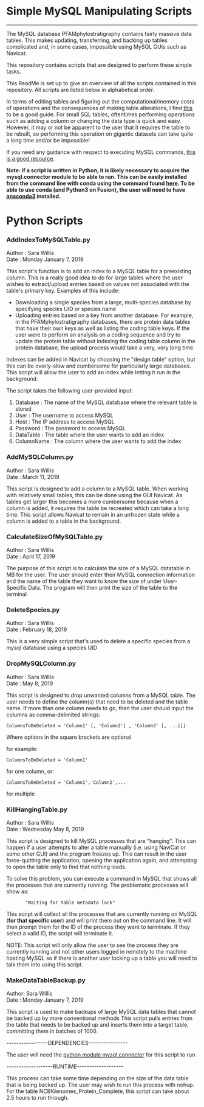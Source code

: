 

# Simple MySQL Manipulating Scripts
--------------------------------------

The MySQL database PFAMphylostratigraphy contains fairly massive data tables. This makes updating, transferring, and backing up tables complicated and, in some cases, impossible using MySQL GUIs such as Navicat.

This repository contains scripts that are designed to perform these simple tasks. 

This ReadMe is set up to give an overview of all the scripts contained in this repository. All scripts are listed below in alphabetical order.

In terms of editing tables and figuring out the computational/memory costs of operations and the consequences of making table alterations, I find [this](https://dev.mysql.com/doc/refman/5.6/en/innodb-online-ddl-operations.html) to be a good guide. For small SQL tables, oftentimes performing operations such as adding a column or changing the data type is quick and easy. However, it may or not be apparent to the user that it requires the table to be rebuilt, so performing this operation on gigantic datasets can take quite a long time and/or be impossible!

If you need any guidance with respect to executing MySQL commands, [this is a good resource](https://www.w3schools.com/sql/sql_delete.asp).

**Note: if a script is written in Python, it is likely necessary to acquire the mysql.connector module to be able to run. This can be easily installed from the command line with conda using the command found [here](https://anaconda.org/anaconda/mysql-connector-python). To be able to use conda (and Python3 on Fusion), the user will need to have [anaconda3](https://www.anaconda.com/download/) installed.**

# Python Scripts

### AddIndexToMySQLTable.py

Author : Sara Willis  
Date   : Monday January 7, 2019

This script's function is to add an index to a MySQL table for a preexisting column. This is a really good idea to do for large tables where the user wishes to extract/upload entries based on values not associated with the table's primary key. Examples of this include:

   - Downloading a single species from a large, multi-species database by specifying species UID or species name
   - Uploading entries based on a key from another database. For example, in the PFAMphylostratigraphy databases, there are protein data tables that have their own keys as well as listing the coding table keys. If the user were to perform an analysis on a coding sequence and try to update the protein table without indexing the coding table column in the protein database, the upload process would take a very, very long time. 

Indexes can be added in Navicat by choosing the "design table" option, but this can be overly-slow and cumbersome for particularly large databases. This script will allow the user to add an index while letting it run in the background.

The script takes the following user-provided input:

   1) Database   : The name of the MySQL database where the relevant table is stored
   2) User       : The username to access MySQL
   3) Host       : The IP address to access MySQL
   4) Password   : The password to access MySQL
   5) DataTable  : The table where the user wants to add an index
   6) ColumnName : The column where the user wants to add the index

### AddMySQLColumn.py

Author : Sara Willis  
Date   : March 11, 2019

This script is designed to add a column to a MySQL table. When working with relatively small tables, this can be done using the GUI Navicat. As tables get larger this becomes a more cumbersome because when a column is added, it requires the table be recreated which can take a long time. This script allows Navicat to remain in an unfrozen state while a column is added to a table in the background.

### CalculateSizeOfMySQLTable.py

Author : Sara Willis  
Date   : April 17, 2019

The purpose of this script is to calculate the size of a MySQL datatable in MB for the user. The user should enter their MySQL connection information and the name of the table they want to know the size of under User-Specific Data. The program will then print the size of the table to the terminal 


### DeleteSpecies.py

Author : Sara Willis  
Date   : February 18, 2019

This is a very simple script that's used to delete a specific species from a mysql database using a species UID


### DropMySQLColumn.py 

Author : Sara Willis  
Date   : May 8, 2019

This script is designed to drop unwanted columns from a MySQL table. The user needs to define the column(s) that need to be deleted and the table name. If more than one column needs to go, then the user should input the columns as comma-delimited strings:

```
ColumnsToBeDeleted = 'Column1' [, 'Column2'[ , 'Column3' [, ...]]]
```

 Where options in the square brackets are optional

 for example:
 
```
ColumnsToBeDeleted = 'Column1'
```

for one column, or:
```
ColumnsToBeDeleted = 'Column1','Column2',...
```
for multiple

### KillHangingTable.py

Author : Sara Willis  
Date   : Wednesday May 8, 2019

This script is designed to kill MySQL processes that are "hanging". This can happen if a user attempts to alter a table manually (i.e. using NaviCat or some other GUI) and the program freezes up. This can result in the user force-quitting the application, opening the application again, and attempting to open the table only to find that nothing loads.

To solve this problem, you can execute a command in MySQL that shows all the processes that are currently running. The problematic processes will show as: 
      
           "Waiting for table metadata lock"

This script will collect all the processes that are currently running on MySQL (**for that specific user**) and will print them out on the command line. It will then prompt them for the ID of the process they want to terminate. If they select a valid ID, the script will terminate it.

NOTE: This script will only allow the user to see the process they are currently running and not other users logged in remotely to the machine hosting MySQL so if there is another user locking up a table you will need to talk them into using this script. 

### MakeDataTableBackup.py

Author: Sara Willis  
Date  : Monday January 7, 2019

This script is used to make backups of large MySQL data tables that cannot be backed up by more conventional methods
This script pulls entries from the table that needs to be backed up and inserts them into a target table, committing them in batches of 1000.

-----------------DEPENDENCIES----------------

The user will need the [python module mysql.connector](https://anaconda.org/anaconda/mysql-connector-python) for this script to run 


-------------------RUNTIME-------------------

This process can take some time depending on the size of the data table that is being backed up. The user may wish to run this process with nohup. For the table NCBIGenomes_Protein_Complete, this script can take about 2.5 hours to run through.
